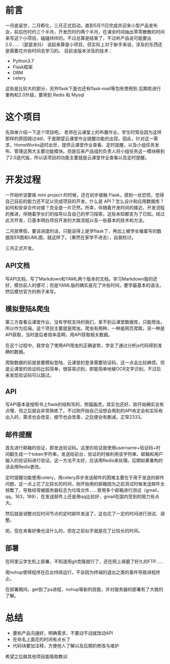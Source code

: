 # 前言
一月底诞世，二月孵化，三月正式启动，直到5月11日完成并迎来小型产品发布会，前后历时约三个半月，开发历时约两个半月，在课余时间抽出零零散散的时间来写这个小项目，磕磕绊绊的。不过总算是结束了，不过听产品说可能要出2.0……（瑟瑟发抖）
说起来算是小项目，但实际上对于新手来说，涉及的东西还是需要花许些时间去学习的。
目前该版本涉及的技术：

+ Python3.7
+ Flask框架
+ ORM
+ celery

这些是比较大的部分，另外flask下面也还有flask-mail等包有使用到
后期若进行重构和2.0升级，要用到 Redis 和 Mysql

# 这个项目
先简单介绍一下这个项目吧。
老师在云课堂上的布置作业，学生时常会因为这样那样的原因错过ddl，于是期望云课堂作业提醒功能的出现。因此，针对这一需求，HomeWorks适时出世，提供云课堂作业查看、定时提醒，以及小组任务发布、管理这两大主要功能模块。但是后来产品组的负责人将小组任务这一模块移到了2.0迭代版，所以该项目的功能主要就是云课堂作业查看以及定时提醒。

# 开发过程
一开始听说要做 mini project 的时候，还在初步接触 Flask，感到一丝恐慌，觉得自己目前的能力还不足以完成项目的开发。什么是 API？怎么设计和应用数据库？如何和安卓合作对接？完全是一片茫然。所幸，伴随着开发时间的接近，开发流程的推进，伴随着学长们的指导以及自己的学习探索，这些未知都变为了已知。经过此次开发，已基本明白项目开发的大致流程以及一些基本的技术和方法。

二月放寒假，要说进度的话，只能说得上是学flask了，再加上被学长催着写的数据库ER图和UML图，就这样了。（果然在家学不进去），自我检讨。

三月正式开发。

## API文档
写API文档，写了Markdown和YAML两个版本的文档。学习Markdown版的还好，模仿前人的便可；但是YAML版的确实是花了许些时间，要学最基本的语法，然后模仿官方的例子来写。

## 模拟登陆&爬虫
第三方查看云课堂作业，没有学校支持的我们，拿不到云课堂数据库，只能爬虫。所以作为后端，这个项目主要就是爬虫。爬虫有两种，一种是网页爬取，另一种是API获取，当时是后者效率高啊，用API获取相关数据。

在这个过程中，我学会了使用API爬虫的正确姿势，学会了通过分析js代码得到准确的数据。

爬取数据的前提是要模拟登陆，云课堂的登录需要验证码，这一点会比较麻烦。但是云课堂的验证码比较简单，很容易识别，即能简单地被OCR文字识别。不过后来发现验证码可以跳过。

## API
写API基本是按照书上flask的结构写的，照猫画虎，其实也还好。刚开始确实会有点懵，但之后就会非常熟练了。不过刚开始自己设想会用到的API肯定会和实际有出入的，需求也会改变，细节也会改善，之后便会有删减，正常2333。

## 邮件提醒
首先进行邮箱的验证，即发送验证码。这里的验证我使用username+验证码+时间戳生成一个token字符串，发送给前台，验证的时候利用该字符串、邮箱和用户输入的验证码进行验证。这一方法不太好，应该用Redis来处理。后期如果重构的话会用Redis更改。

定时提醒功能使用celery，用celery异步发送邮件的困难主要在于用于发送的邮件问题，这一点上花了比较长的时间，刚开始用的邮箱因为之前测试时候发送邮件太频繁了，导致经常被服务器标志为垃圾文件……曾用多个邮箱进行测试（gmail，qq，163，189），在发送邮件上还是用qq比较好，gmail在国内受到的阻力有点大。

然后就是调整对应时间节点的定时邮件发送了，这也花了一定的时间进行测试、调整。

呃，现在来看好像也没什么的，但在之前似乎就是花了比较长的时间。

## 部署
在阿里云学生机上部署，不知道用git克隆就行了，还在网上琢磨了好久的FTP……

用nohup使得程序在后台持续运行，不会因为终端的退出之类的事件导致进程终止。

在部署期间，get到了ps进程、nohup等新的技能，并对服务器的部署有了大致的了解。

# 总结
+ 要和产品沟通好，明确需求，不要动不动就改动API
+ 在命名上面花的时间有点长了
+ 代码块要加注释，方便他人了解以及后期的修改与维护

希望之后做其他项目能吸取教训


